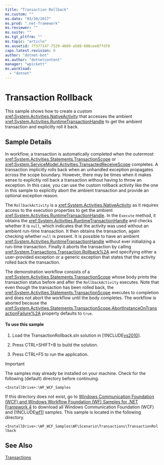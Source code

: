 ```yaml
---
title: "Transaction Rollback"
ms.custom: ""
ms.date: "03/30/2017"
ms.prod: ".net-framework"
ms.reviewer: ""
ms.suite: ""
ms.tgt_pltfrm: ""
ms.topic: "article"
ms.assetid: 7f377147-7529-4689-a588-608cee87fdf8
caps.latest.revision: 9
author: "dotnet-bot"
ms.author: "dotnetcontent"
manager: "wpickett"
ms.workload: 
  - "dotnet"
---
```

# Transaction Rollback
This sample shows how to create a custom <xref:System.Activities.NativeActivity> that accesses the ambient <xref:System.Activities.RuntimeTransactionHandle> to get the ambient transaction and explicitly roll it back.  
  
## Sample Details  
 In workflow, a transaction is automatically completed when the outermost <xref:System.Activities.Statements.TransactionScope> or <xref:System.ServiceModel.Activities.TransactedReceiveScope> completes.  A transaction implicitly rolls back when an unhandled exception propagates across the scope boundary. However, there may be times when it makes sense to explicitly roll back a transaction without having to throw an exception. In this case, you can use the custom rollback activity like the one in this sample to explicitly abort the ambient transaction and provide an optional exception reason.  
  
 The `RollbackActivity` is a <xref:System.Activities.NativeActivity> as it requires access to the execution properties to get the ambient <xref:System.Activities.RuntimeTransactionHandle>. In the `Execute` method, it obtains the <xref:System.Activities.RuntimeTransactionHandle> and checks whether it is `null`, which indicates that the activity was used without an ambient run-time transaction. It then obtains the transaction, again checking whether `null` is present. It is possible to have an ambient <xref:System.Activities.RuntimeTransactionHandle> without ever initializing a run-time transaction. Finally it aborts the transaction by calling <xref:System.Transactions.Transaction.Rollback%2A> and specifying either a user-provided exception or a generic exception that states that the activity rolled back the transaction.  
  
 The demonstration workflow consists of a <xref:System.Activities.Statements.TransactionScope> whose body prints the transaction status before and after the `RollbackActivity` executes. Note that even though the transaction has been rolled back, the <xref:System.Activities.Statements.TransactionScope> executes to completion and does not abort the workflow until the body completes. The workflow is aborted because the <xref:System.Activities.Statements.TransactionScope.AbortInstanceOnTransactionFailure%2A> property defaults to `true`.  
  
#### To use this sample  
  
1.  Load the TransactionRollback.sln solution in [!INCLUDE[vs2010](../../../../includes/vs2010-md.md)].  
  
2.  Press CTRL+SHIFT+B to build the solution.  
  
3.  Press CTRL+F5 to run the application.  
  
> [!IMPORTANT]
>  The samples may already be installed on your machine. Check for the following (default) directory before continuing.  
>   
>  `<InstallDrive>:\WF_WCF_Samples`  
>   
>  If this directory does not exist, go to [Windows Communication Foundation (WCF) and Windows Workflow Foundation (WF) Samples for .NET Framework 4](http://go.microsoft.com/fwlink/?LinkId=150780) to download all Windows Communication Foundation (WCF) and [!INCLUDE[wf1](../../../../includes/wf1-md.md)] samples. This sample is located in the following directory.  
>   
>  `<InstallDrive>:\WF_WCF_Samples\WF\Scenario\Transactions\TransactionRollback`  
  
## See Also  
 [Transactions](../../../../docs/framework/windows-workflow-foundation/workflow-transactions.md)

